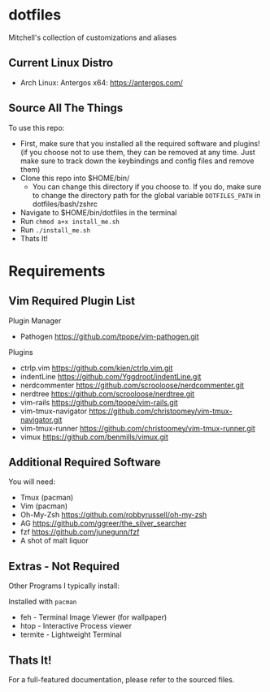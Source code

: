 # dotfiles
Mitchell's collection of customizations and aliases

## Current Linux Distro
 - Arch Linux: Antergos x64: https://antergos.com/

## Source All The Things
To use this repo:
 - First, make sure that you installed all the required
   software and plugins! (if you choose not to use them, they
   can be removed at any time.  Just make sure to track down
   the keybindings and config files and remove them)
 - Clone this repo into $HOME/bin/
   - You can change this directory if you choose to. If you
     do, make sure to change the directory path for the
     global variable `DOTFILES_PATH` in dotfiles/bash/zshrc
 - Navigate to $HOME/bin/dotfiles in the terminal
 - Run `chmod a+x install_me.sh`
 - Run `./install_me.sh`
 - Thats It!

# Requirements

## Vim Required Plugin List
 Plugin Manager
  - Pathogen https://github.com/tpope/vim-pathogen.git

 Plugins
  - ctrlp.vim https://github.com/kien/ctrlp.vim.git
  - indentLine https://github.com/Yggdroot/indentLine.git
  - nerdcommenter https://github.com/scrooloose/nerdcommenter.git
  - nerdtree https://github.com/scrooloose/nerdtree.git
  - vim-rails https://github.com/tpope/vim-rails.git
  - vim-tmux-navigator https://github.com/christoomey/vim-tmux-navigator.git
  - vim-tmux-runner https://github.com/christoomey/vim-tmux-runner.git
  - vimux https://github.com/benmills/vimux.git

## Additional Required Software
You will need:
 - Tmux (pacman)
 - Vim (pacman)
 - Oh-My-Zsh https://github.com/robbyrussell/oh-my-zsh
 - AG https://github.com/ggreer/the_silver_searcher
 - fzf https://github.com/junegunn/fzf
 - A shot of malt liquor

## Extras - Not Required
Other Programs I typically install:

Installed with `pacman`
 - feh - Terminal Image Viewer (for wallpaper)
 - htop - Interactive Process viewer
 - termite - Lightweight Terminal

## Thats It!
For a full-featured documentation, please refer to the sourced files.

